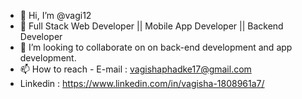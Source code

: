 - 👋 Hi, I’m @vagi12
- 👀 Full Stack Web Developer || Mobile App Developer || Backend Developer
- 💞️ I’m looking to collaborate on on back-end development and app development.
- 📫 How to reach - E-mail : vagishaphadke17@gmail.com
- Linkedin : https://www.linkedin.com/in/vagisha-1808961a7/
